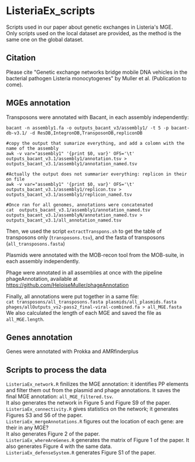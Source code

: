 # ListeriaEx_scripts
Scripts used in our paper about genetic exchanges in Listeria's MGE.  
Only scripts used on the local dataset are provided, as the method is the same one on the global dataset.

## Citation
Please cite  "Genetic exchange networks bridge mobile DNA vehicles in the bacterial pathogen Listeria monocytogenes" by Muller et al. (Publication to come).

## MGEs annotation
 
Transposons were annotated with Bacant, in each assembly independently:
```
bacant -n assembly1.fa -o outputs_bacant_v3/assembly1/ -t 5 -p bacant-db-v3.1/ -d ResDB,IntegronDB,TransposonDB,repliconDB

#copy the output that sumarize everything, and add a colomn with the name of the assembly
awk -v var="assembly1" '{print $0, var}' OFS='\t' outputs_bacant_v3.1/assembly1/annotation.tsv > outputs_bacant_v3.1/assembly1/annotation_named.tsv

#Actually the output does not summarier everything: replicon in their on file
awk -v var="assembly1" '{print $0, var}' OFS='\t' outputs_bacant_v3.1/assembly1/replicon.tsv > outputs_bacant_v3.1/assembly1/replicon_named.tsv

#Once ran for all genomes, annotations were concatenated
cat  outputs_bacant_v3.1/assembly1/annotation_named.tsv  outputs_bacant_v3.1/assemblyN/annotation_named.tsv >  outputs_bacant_v3.1/all_annotation_named.tsv
```
Then, we used the script `extractTranspons.sh` to get the table of transposons only (`transposons.tsv`), and the fasta of transposons (`all_transposons.fasta`)


Plasmids were annotated with the MOB-recon tool from the MOB-suite, in each assembly independently.

Phage were annotated in all assemblies at once with the pipeline phageAnnotation, available at https://github.com/HeloiseMuller/phageAnnotation

Finally, all annotations were put together in a same file:  
`cat transposons/all_transposons.fasta plasmids/all_plasmids.fasta phages/allOutputs_vs2-pass2_final-viral-combined.fa > all_MGE.fasta`  
We also calculated the length of each MGE and saved the file as `all_MGE.length`.  

## Genes annotation
Genes were annotated with Prokka and AMRfinderplus

## Scripts to process the data
`ListeriaEx_network.R` finilizes the MGE annotation: it identifies PP elements and filter them out from the plasmid and phage annotations. It saves the final MGE annotation: `all_MGE_filtered.tsv`.  
It also generates the network in Figure 5 and Figure S9 of the paper.  
`ListeriaEx_connectivity.R` gives statistics on the network; it generates Figures S3 and S6 of the paper.  
`ListeriaEx_mergeAnnotations.R` figures out the location of each gene: are their in any MGE?  
It also generates Figure 2 of the paper.  
`ListeriaEx_whereAreGenes.R` generates the matrix of Figure 1 of the paper. It also generates Figure 4 with the same data.  
`ListeriaEx_defenseSystem.R` generates Figure S1 of the paper. 
